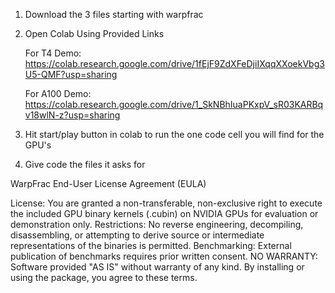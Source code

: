 1. Download the 3 files starting with warpfrac

2. Open Colab Using Provided Links

   For T4 Demo: https://colab.research.google.com/drive/1fEjF9ZdXFeDjiIXqqXXoekVbg3U5-QMF?usp=sharing

   For A100 Demo: https://colab.research.google.com/drive/1_SkNBhIuaPKxpV_sR03KARBqv18wlN-z?usp=sharing

4. Hit start/play button in colab to run the one code cell you will find for the GPU's

5. Give code the files it asks for




WarpFrac End-User License Agreement (EULA)

License: You are granted a non-transferable, non-exclusive right to execute the included GPU binary kernels (.cubin) on NVIDIA GPUs for evaluation or demonstration only.
Restrictions: No reverse engineering, decompiling, disassembling, or attempting to derive source or intermediate representations of the binaries is permitted.
Benchmarking: External publication of benchmarks requires prior written consent.
NO WARRANTY: Software provided "AS IS" without warranty of any kind.
By installing or using the package, you agree to these terms.
